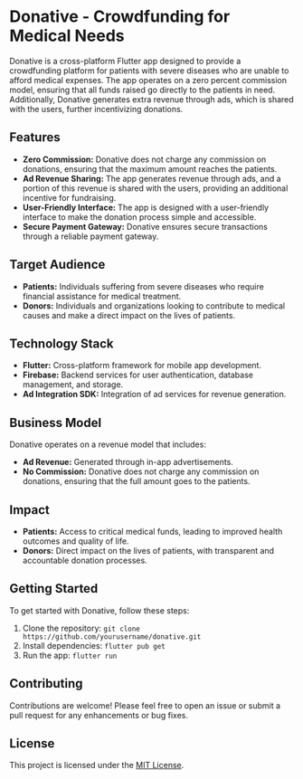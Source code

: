 # Donative - Crowdfunding for Medical Needs

Donative is a cross-platform Flutter app designed to provide a crowdfunding platform for patients with severe diseases who are unable to afford medical expenses. The app operates on a zero percent commission model, ensuring that all funds raised go directly to the patients in need. Additionally, Donative generates extra revenue through ads, which is shared with the users, further incentivizing donations.

## Features

- **Zero Commission:** Donative does not charge any commission on donations, ensuring that the maximum amount reaches the patients.
- **Ad Revenue Sharing:** The app generates revenue through ads, and a portion of this revenue is shared with the users, providing an additional incentive for fundraising.
- **User-Friendly Interface:** The app is designed with a user-friendly interface to make the donation process simple and accessible.
- **Secure Payment Gateway:** Donative ensures secure transactions through a reliable payment gateway.

## Target Audience

- **Patients:** Individuals suffering from severe diseases who require financial assistance for medical treatment.
- **Donors:** Individuals and organizations looking to contribute to medical causes and make a direct impact on the lives of patients.

## Technology Stack

- **Flutter:** Cross-platform framework for mobile app development.
- **Firebase:** Backend services for user authentication, database management, and storage.
- **Ad Integration SDK:** Integration of ad services for revenue generation.

## Business Model

Donative operates on a revenue model that includes:
- **Ad Revenue:** Generated through in-app advertisements.
- **No Commission:** Donative does not charge any commission on donations, ensuring that the full amount goes to the patients.

## Impact

- **Patients:** Access to critical medical funds, leading to improved health outcomes and quality of life.
- **Donors:** Direct impact on the lives of patients, with transparent and accountable donation processes.

## Getting Started

To get started with Donative, follow these steps:
1. Clone the repository: `git clone https://github.com/yourusername/donative.git`
2. Install dependencies: `flutter pub get`
3. Run the app: `flutter run`

## Contributing

Contributions are welcome! Please feel free to open an issue or submit a pull request for any enhancements or bug fixes.

## License

This project is licensed under the [MIT License](./LICENSE.txt).
